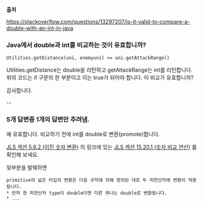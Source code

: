 <b>출처</b>

https://stackoverflow.com/questions/13297207/is-it-valid-to-compare-a-double-with-an-int-in-java

### Java에서 double과 int를 비교하는 것이 유효합니까?

```
Utilities.getDistance(uni, enemyuni) <= uni.getAttackRange()
```

Utilities.getDistance는 double을 리턴하고 getAttackRange는 int를 리턴합니다. 위의 코드는 if 구문의 한 부분이고 이는 true가 되어야 합니다. 이 비교가 유효합니까?

감사합니다.

--

### 5개 답변중 1개의 답변만 추려냄.

예 유효합니다. 비교하기 전에 int를 double로 변환(promote)합니다.

[JLS 섹션 5.6.2 (이진 숫자 변환)]() 의 링크에 있는 [JLS 섹션 15.20.1 (숫자 비교 연산)](https://docs.oracle.com/javase/specs/jls/se7/html/jls-15.html#jls-15.20.1) 를 확인해 보세요.

뒷부분을 발췌하면
```
primitive의 넓은 타입의 변환은 다음 규칙에 의해 정의된 대로 두 피연산자에 변환이 적용됩니다.
* 만약 한 피연산자 type이 double이면 다른 하나는 double로 변환됩니다.
* ...
```
